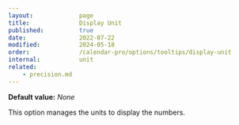 ```yaml
---
layout:             page
title:              Display Unit
published:          true
date:               2022-07-22
modified:           2024-05-18
order:              /calendar-pro/options/tooltips/display-unit
internal:           unit
related:
    - precision.md
---
```

**Default value:** *None*

This option manages the units to display the numbers.